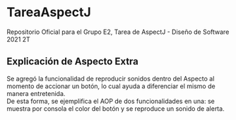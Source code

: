 # TareaAspectJ
Repositorio Oficial para el Grupo E2, Tarea de AspectJ - Diseño de Software 2021 2T

## Explicación de Aspecto Extra
Se agregó la funcionalidad de reproducir sonidos dentro del Aspecto al momento de accionar un botón, lo cual ayuda a diferenciar el mismo de manera entretenida.  
De esta forma, se ejemplifica el AOP de dos funcionalidades en una: se muestra por consola el color del botón y se reproduce un sonido de alerta.
